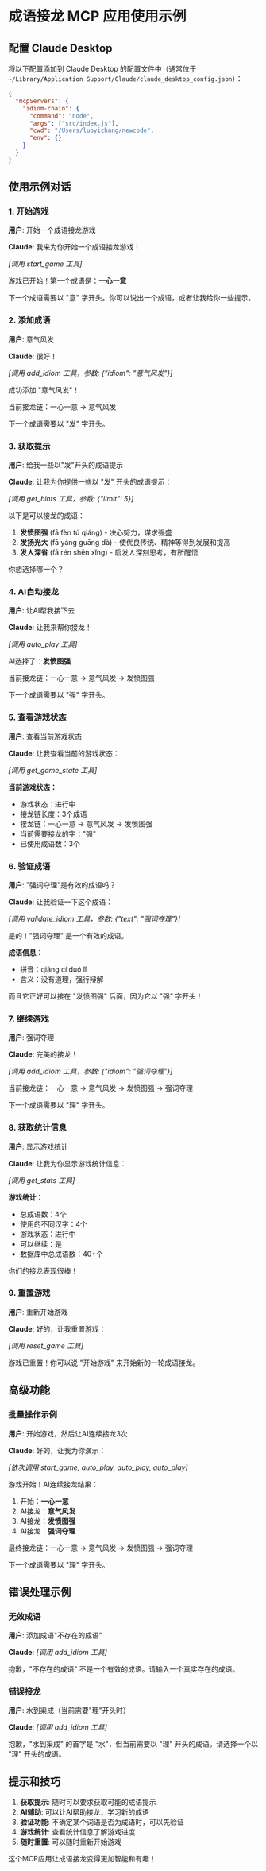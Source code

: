 # 成语接龙 MCP 应用使用示例

## 配置 Claude Desktop

将以下配置添加到 Claude Desktop 的配置文件中（通常位于 `~/Library/Application Support/Claude/claude_desktop_config.json`）：

```json
{
  "mcpServers": {
    "idiom-chain": {
      "command": "node",
      "args": ["src/index.js"],
      "cwd": "/Users/luoyichang/newcode",
      "env": {}
    }
  }
}
```

## 使用示例对话

### 1. 开始游戏

**用户**: 开始一个成语接龙游戏

**Claude**: 我来为你开始一个成语接龙游戏！

*[调用 start_game 工具]*

游戏已开始！第一个成语是：**一心一意**

下一个成语需要以 "意" 字开头。你可以说出一个成语，或者让我给你一些提示。

### 2. 添加成语

**用户**: 意气风发

**Claude**: 很好！

*[调用 add_idiom 工具，参数: {"idiom": "意气风发"}]*

成功添加 "意气风发"！

当前接龙链：一心一意 → 意气风发

下一个成语需要以 "发" 字开头。

### 3. 获取提示

**用户**: 给我一些以"发"开头的成语提示

**Claude**: 让我为你提供一些以 "发" 开头的成语提示：

*[调用 get_hints 工具，参数: {"limit": 5}]*

以下是可以接龙的成语：

1. **发愤图强** (fā fèn tú qiáng) - 决心努力，谋求强盛
2. **发扬光大** (fā yáng guāng dà) - 使优良传统、精神等得到发展和提高
3. **发人深省** (fā rén shēn xǐng) - 启发人深刻思考，有所醒悟

你想选择哪一个？

### 4. AI自动接龙

**用户**: 让AI帮我接下去

**Claude**: 让我来帮你接龙！

*[调用 auto_play 工具]*

AI选择了：**发愤图强**

当前接龙链：一心一意 → 意气风发 → 发愤图强

下一个成语需要以 "强" 字开头。

### 5. 查看游戏状态

**用户**: 查看当前游戏状态

**Claude**: 让我查看当前的游戏状态：

*[调用 get_game_state 工具]*

**当前游戏状态：**
- 游戏状态：进行中
- 接龙链长度：3个成语
- 接龙链：一心一意 → 意气风发 → 发愤图强
- 当前需要接龙的字："强"
- 已使用成语数：3个

### 6. 验证成语

**用户**: "强词夺理"是有效的成语吗？

**Claude**: 让我验证一下这个成语：

*[调用 validate_idiom 工具，参数: {"text": "强词夺理"}]*

是的！"强词夺理" 是一个有效的成语。

**成语信息：**
- 拼音：qiáng cí duó lǐ
- 含义：没有道理，强行辩解

而且它正好可以接在 "发愤图强" 后面，因为它以 "强" 字开头！

### 7. 继续游戏

**用户**: 强词夺理

**Claude**: 完美的接龙！

*[调用 add_idiom 工具，参数: {"idiom": "强词夺理"}]*

当前接龙链：一心一意 → 意气风发 → 发愤图强 → 强词夺理

下一个成语需要以 "理" 字开头。

### 8. 获取统计信息

**用户**: 显示游戏统计

**Claude**: 让我为你显示游戏统计信息：

*[调用 get_stats 工具]*

**游戏统计：**
- 总成语数：4个
- 使用的不同汉字：4个
- 游戏状态：进行中
- 可以继续：是
- 数据库中总成语数：40+个

你们的接龙表现很棒！

### 9. 重置游戏

**用户**: 重新开始游戏

**Claude**: 好的，让我重置游戏：

*[调用 reset_game 工具]*

游戏已重置！你可以说 "开始游戏" 来开始新的一轮成语接龙。

## 高级功能

### 批量操作示例

**用户**: 开始游戏，然后让AI连续接龙3次

**Claude**: 好的，让我为你演示：

*[依次调用 start_game, auto_play, auto_play, auto_play]*

游戏开始！AI连续接龙结果：

1. 开始：**一心一意**
2. AI接龙：**意气风发**
3. AI接龙：**发愤图强**
4. AI接龙：**强词夺理**

最终接龙链：一心一意 → 意气风发 → 发愤图强 → 强词夺理

下一个成语需要以 "理" 字开头。

## 错误处理示例

### 无效成语

**用户**: 添加成语"不存在的成语"

**Claude**: *[调用 add_idiom 工具]*

抱歉，"不存在的成语" 不是一个有效的成语。请输入一个真实存在的成语。

### 错误接龙

**用户**: 水到渠成（当前需要"理"开头时）

**Claude**: *[调用 add_idiom 工具]*

抱歉，"水到渠成" 的首字是 "水"，但当前需要以 "理" 开头的成语。请选择一个以 "理" 开头的成语。

## 提示和技巧

1. **获取提示**: 随时可以要求获取可能的成语提示
2. **AI辅助**: 可以让AI帮助接龙，学习新的成语
3. **验证功能**: 不确定某个词语是否为成语时，可以先验证
4. **游戏统计**: 查看统计信息了解游戏进度
5. **随时重置**: 可以随时重新开始游戏

这个MCP应用让成语接龙变得更加智能和有趣！